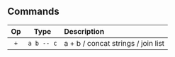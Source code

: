 ## Commands
Op      |Type            |Description                |
:------:|:--------------:|:--------------------------|
`+`     | `a b -- c`     | a + b / concat strings / join list